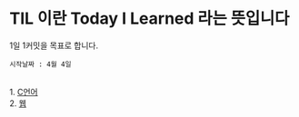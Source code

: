 # TIL 이란 Today I Learned 라는 뜻입니다
1일 1커밋을 목표로 합니다.<br>

```
시작날짜 : 4월 4일
```

<br>
1. <a href ='https://github.com/wjdtkdgur00/TIL/tree/main/c%EC%96%B8%EC%96%B4'>C언어</a><br>
2. <a href ='https://github.com/wjdtkdgur00/TIL/tree/main/web'>웹</a>
